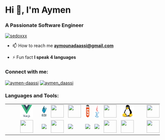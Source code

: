 <h1 align="left">Hi 👋, I'm Aymen</h1>
<h3 align="left">A Passionate Software Engineer</h3>

<p align="left"> <a href="https://github.com/Sedoxxx"><img src="https://github-profile-trophy.vercel.app/?username=sedoxxx&theme=onestar&title=-Stars,-Followers,-Reviews,-Issues" alt="sedoxxx" /></a> </p>

- 📫 How to reach me **aymounadaassi@gmail.com**

- ⚡ Fun fact **I speak 4 languages**

<h3 align="left">Connect with me:</h3>
<p align="left">
<a href="https://linkedin.com/in/aymen-daassi" target="blank"><img align="center" src="https://raw.githubusercontent.com/rahuldkjain/github-profile-readme-generator/master/src/images/icons/Social/linked-in-alt.svg" alt="aymen-daassi" height="30" width="40" /></a>
<a href="https://instagram.com/aymen_daassi" target="blank"><img align="center" src="https://raw.githubusercontent.com/rahuldkjain/github-profile-readme-generator/master/src/images/icons/Social/instagram.svg" alt="aymen_daassi" height="30" width="40" /></a>
</p>

<h3 align="left">Languages and Tools:</h3>
<table>
  <tr>    
    <td><a href="https://golang.org/" target="_blank"><img src="https://raw.githubusercontent.com/devicons/devicon/master/icons/go/go-original.svg" width="42" height="42"/></a></td>    
    <td><a href="https://reactjs.org/" target="_blank"><img src="https://raw.githubusercontent.com/devicons/devicon/master/icons/react/react-original-wordmark.svg" width="42" height="42"/></a></td>
    <td><a href="https://www.typescriptlang.org/" target="_blank"><img src="https://raw.githubusercontent.com/devicons/devicon/master/icons/typescript/typescript-original.svg" width="42" height="42"/></a></td>
    <td><a href="https://vuejs.org/" target="_blank"><img src="https://raw.githubusercontent.com/devicons/devicon/master/icons/vuejs/vuejs-original-wordmark.svg" width="42" height="42"/></a></td>
    <td><a href="https://www.w3schools.com/css/" target="_blank"><img src="https://raw.githubusercontent.com/devicons/devicon/master/icons/css3/css3-original-wordmark.svg" width="42" height="42"/></a></td>
    <td><a href="https://www.docker.com/" target="_blank"><img src="https://raw.githubusercontent.com/devicons/devicon/master/icons/docker/docker-original-wordmark.svg" width="42" height="42"/></a></td>
    <td><a href="https://www.git-scm.com/" target="_blank"><img src="https://www.vectorlogo.zone/logos/git-scm/git-scm-icon.svg" width="42" height="42"/></a></td>
    <td><a href="https://www.haskell.org/" target="_blank"><img src="https://upload.wikimedia.org/wikipedia/commons/1/1c/Haskell-Logo.svg" width="42" height="42"/></a></td>
    <td><a href="https://www.w3.org/html/" target="_blank"><img src="https://raw.githubusercontent.com/devicons/devicon/master/icons/html5/html5-original-wordmark.svg" width="42" height="42"/></a></td>
    <td><a href="https://www.java.com/" target="_blank"><img src="https://raw.githubusercontent.com/devicons/devicon/master/icons/java/java-original.svg" width="42" height="42"/></a></td>
    <td><a href="https://kubernetes.io/" target="_blank"><img src="https://www.vectorlogo.zone/logos/kubernetes/kubernetes-icon.svg" width="42" height="42"/></a></td>
    <td><a href="https://www.linux.org/" target="_blank"><img src="https://raw.githubusercontent.com/devicons/devicon/master/icons/linux/linux-original.svg" width="42" height="42"/></a></td>
    <td><a href="https://www.mongodb.com/" target="_blank"><img src="https://raw.githubusercontent.com/devicons/devicon/master/icons/mongodb/mongodb-original-wordmark.svg" width="42" height="42"/></a></td>
    <td><a href="https://www.mysql.com/" target="_blank"><img src="https://raw.githubusercontent.com/devicons/devicon/master/icons/mysql/mysql-original-wordmark.svg" width="42" height="42"/></a></td>
    <td><a href="https://nextjs.org/" target="_blank"><img src="https://cdn.worldvectorlogo.com/logos/nextjs-2.svg" width="42" height="42"/></a></td>
   </tr>
   <tr>
    <td><a href="https://www.python.org" target="_blank" rel="noreferrer"> <img src="https://raw.githubusercontent.com/devicons/devicon/master/icons/python/python-original.svg" alt="python" width="40" height="40"/> </a></td>
    <td><a href="https://www.nginx.com/" target="_blank"><img src="https://raw.githubusercontent.com/devicons/devicon/master/icons/nginx/nginx-original.svg" width="42" height="42"/></a></td>
    <td><a href="https://nodejs.org/" target="_blank"><img src="https://raw.githubusercontent.com/devicons/devicon/master/icons/nodejs/nodejs-original-wordmark.svg" width="42" height="42"/></a></td>
    <td><a href="https://nuxtjs.org/" target="_blank"><img src="https://www.vectorlogo.zone/logos/nuxtjs/nuxtjs-icon.svg" width="42" height="42"/></a></td>
    <td><a href="https://www.postgresql.org/" target="_blank"><img src="https://raw.githubusercontent.com/devicons/devicon/master/icons/postgresql/postgresql-original-wordmark.svg" width="42" height="42"/></a></td>
    <td><a href="https://pytorch.org/" target="_blank"><img src="https://www.vectorlogo.zone/logos/pytorch/pytorch-icon.svg" width="36" /></a></td>
    <td><a href="https://www.rabbitmq.com/" target="_blank"><img src="https://www.vectorlogo.zone/logos/rabbitmq/rabbitmq-icon.svg" width="42" height="42"/></a></td>
    <td><a href="https://spring.io/" target="_blank"><img src="https://www.vectorlogo.zone/logos/springio/springio-icon.svg" width="38"/></a></td>
    <td><a href="https://tailwindcss.com/" target="_blank"><img src="https://www.vectorlogo.zone/logos/tailwindcss/tailwindcss-icon.svg" width="38"/></a></td>
    <td><a href="https://www.tensorflow.org/" target="_blank"><img src="https://www.vectorlogo.zone/logos/tensorflow/tensorflow-icon.svg" width="38" /></a></td>
    <td><a href="https://www.arduino.cc/" target="_blank"><img src="https://cdn.worldvectorlogo.com/logos/arduino-1.svg" width="42" height="42"/></a></td>
    <td><a href="https://azure.microsoft.com/en-in/" target="_blank"><img src="https://www.vectorlogo.zone/logos/microsoft_azure/microsoft_azure-icon.svg" width="42" height="42"/></a></td>
    <td><a href="https://www.cprogramming.com/" target="_blank"><img src="https://raw.githubusercontent.com/devicons/devicon/master/icons/c/c-original.svg" width="42" height="42"/></a></td>
    <td><a href="https://www.w3schools.com/cpp/" target="_blank"><img src="https://raw.githubusercontent.com/devicons/devicon/master/icons/cplusplus/cplusplus-original.svg" width="42" height="42"/></a></td>
    <td><a href="https://www.figma.com/" target="_blank"><img src="https://www.vectorlogo.zone/logos/figma/figma-icon.svg" width="42" height="42"/></a></td>
  </tr>
</table>

<!-- <p><img align="left" src="https://github-readme-stats.vercel.app/api/top-langs?username=sedoxxx&show_icons=true&theme=dark&locale=en&layout=compact" alt="sedoxxx" /></p>

<p>&nbsp;<img align="center" src="https://github-readme-stats.vercel.app/api?username=sedoxxx&show_icons=true&theme=dark&locale=en" alt="sedoxxx" /></p> -->
